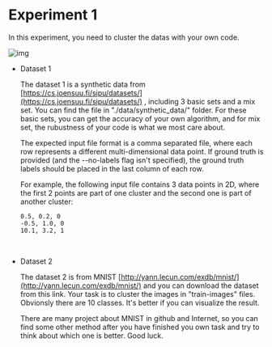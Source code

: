 # Experiment 1



In this experiment, you need to cluster the datas with your own code.

![img](http://rubbly.cn/image/pr/exp1_header.png)

* Dataset 1 

  The dataset 1 is a synthetic data from [https://cs.joensuu.fi/sipu/datasets/](https://cs.joensuu.fi/sipu/datasets/) , including 3 basic sets and a mix set. You can find the file in "./data/synthetic_data/" folder. For these basic sets, you can get the accuracy of your own algorithm, and for mix set, the rubustness of your code is what we most care about.

  The expected input file format is a comma separated file, where each row represents a different multi-dimensional data point. If ground truth is provided (and the --no-labels flag isn't specified), the ground truth labels should be placed in the last column of each row.

  For example, the following input file contains 3 data points in 2D, where the first 2 points are part of one cluster and the second one is part of another cluster:

  ```
  0.5, 0.2, 0
  -0.5, 1.0, 0
  10.1, 3.2, 1
  ```

  ​

* Dataset 2

  The dataset 2 is from MNIST [http://yann.lecun.com/exdb/mnist/](http://yann.lecun.com/exdb/mnist/) and you can download the dataset from this link. Your task is to cluster the images in "train-images" files. Obvionsly there are 10 classes. It's better if you can visualize the result.

  There are many project about MNIST in github and Internet, so you can find some other method  after you have finished you own task and try to think about which one is better. Good luck.
